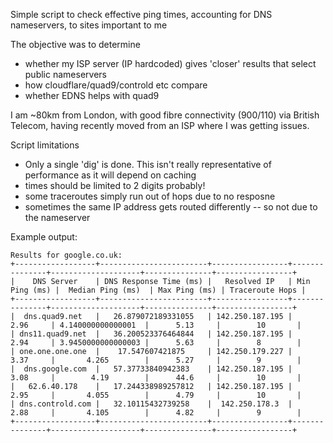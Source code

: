 Simple script to check effective ping times, accounting for DNS nameservers, to sites important to me

The objective was to determine
 - whether my ISP server (IP hardcoded) gives 'closer' results that select public nameservers
 - how cloudflare/quad9/controld etc compare
 - whether EDNS helps with quad9

I am ~80km from London, with good fibre connectivity (900/110) via British Telecom, having recently moved
from an ISP where I was getting issues.

Script limitations
 - Only a single 'dig' is done. This isn't really representative of performance as it will depend on caching
 - times should be limited to 2 digits probably!
 - some traceroutes simply run out of hops due to no resposne
 - sometimes the same IP address gets routed differently -- so not due to the nameserver

   
Example output:

```
Results for google.co.uk:
+------------------+------------------------+-----------------+---------------+--------------------+---------------+-----------------+
|    DNS Server    | DNS Response Time (ms) |   Resolved IP   | Min Ping (ms) |  Median Ping (ms)  | Max Ping (ms) | Traceroute Hops |
+------------------+------------------------+-----------------+---------------+--------------------+---------------+-----------------+
|  dns.quad9.net   |   26.879072189331055   | 142.250.187.195 |      2.96     | 4.140000000000001  |      5.13     |        10       |
| dns11.quad9.net  |   36.200523376464844   | 142.250.187.195 |      2.94     | 3.9450000000000003 |      5.63     |        8        |
| one.one.one.one  |    17.547607421875     | 142.250.179.227 |      3.37     |       4.265        |      5.27     |        9        |
|  dns.google.com  |   57.37733840942383    | 142.250.187.195 |      3.08     |        4.19        |      44.6     |        10       |
|   62.6.40.178    |   17.244338989257812   | 142.250.187.195 |      2.95     |       4.055        |      4.79     |        10       |
| dns.controld.com |   32.10115432739258    |  142.250.178.3  |      2.88     |       4.105        |      4.82     |        9        |
+------------------+------------------------+-----------------+---------------+--------------------+---------------+-----------------+
```

